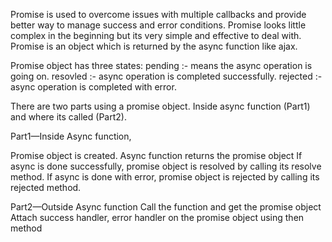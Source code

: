 Promise is used to overcome issues with multiple callbacks and provide better way to manage success and error conditions.
Promise looks little complex in the beginning but its very simple and effective to deal with. 
Promise is an object which is returned by the async function like ajax.
 
Promise object has three states:
pending :- means the async operation is going on.
resovled :- async operation is completed successfully.
rejected :- async operation is completed with error.

There are two parts using a promise object. 
Inside async function (Part1) and where its called (Part2).

Part1—Inside Async function,

Promise object is created.
Async function returns the promise object
If async is done successfully, promise object is resolved by calling its resolve method.
If async is done with error, promise object is rejected by calling its rejected method.

Part2—Outside Async function
Call the function and get the promise object
Attach success handler, error handler on the promise object using then method